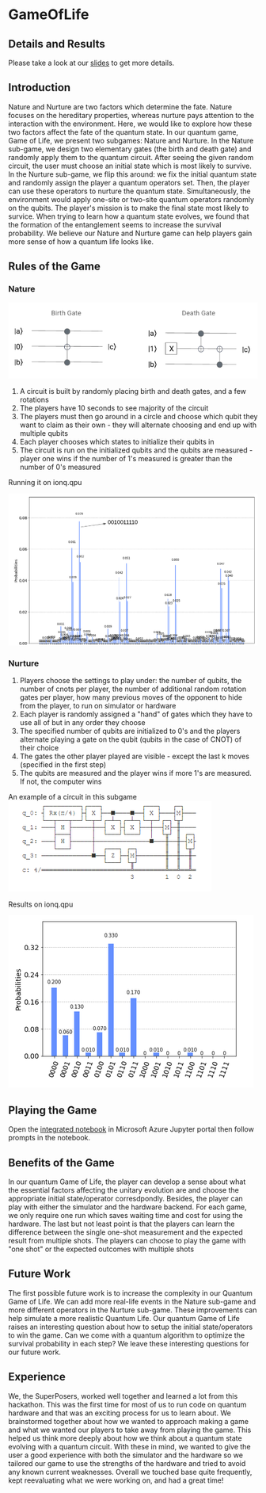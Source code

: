 # GameOfLife

## Details and Results
Please take a look at our [slides](https://docs.google.com/presentation/d/1-FK0ITolNHTMyhXZYhNQD4zUGYBGhnhmuKOcbeG19Rw/edit?usp=sharing) to get more details.

## Introduction
Nature and Nurture are two factors which determine the fate. Nature focuses on the hereditary properties, whereas nurture pays attention to the interaction with the environment. Here, we would like to explore how these two factors affect the fate of the quantum state. In our quantum game, Game of Life, we present two subgames: Nature and Nurture. In the Nature sub-game, we design two elementary gates (the birth and death gate) and randomly apply them to the quantum circuit. After seeing the given random circuit, the user must choose an initial state which is most likely to survive. In the Nurture sub-game, we flip this around: we fix the initial quantum state and randomly assign the player a quantum operators set. Then, the player can use these operators to nurture the quantum state. Simultaneously, the environment would apply one-site or two-site quantum operators randomly on the qubits. The player's mission is to make the final state most likely to survice. When trying to learn how a quantum state evolves, we found that the formation of the entanglement seems to increase the survival probability. We believe our Nature and Nurture game can help players gain more sense of how a quantum life looks like. 


## Rules of the Game
### Nature

<img src="images/gates.png">

1. A circuit is built by randomly placing birth and death gates, and a few rotations 
2. The players have 10 seconds to see majority of the circuit
3. The players must then go around in a circle and choose which qubit they want to claim as their own - they will alternate choosing and end up with multiple qubits
4. Each player chooses which states to initialize their qubits in
5. The circuit is run on the initialized qubits and the qubits are measured - player one wins if the number of 1's measured is greater than the number of 0's measured

Running it on ionq.qpu 

<img src="images/nature_results.png">

### Nurture
1. Players choose the settings to play under: the number of qubits, the number of cnots per player, the number of additional random rotation gates per player, how many previous moves of the opponent to hide from the player, to run on simulator or hardware
2. Each player is randomly assigned a "hand" of gates which they have to use all of but in any order they choose
3. The specified number of qubits are initialized to 0's and the players alternate playing a gate on the qubit (qubits in the case of CNOT) of their choice
4. The gates the other player played are visible - except the last k moves (specified in the first step)
5. The qubits are measured and the player wins if more 1's are measured. If not, the computer wins

An example of a circuit in this subgame
<img src="images/nurture_circuit.PNG">

Results on ionq.qpu

<img src="images/nurture_results.PNG">

## Playing the Game
Open the [integrated notebook](https://github.com/VAddala9/GameOfLife/blob/main/IntegratedGameOfLife.ipynb) in Microsoft Azure Jupyter portal then follow prompts in the notebook.

## Benefits of the Game
In our quantum Game of Life, the player can develop a sense about what the essential factors affecting the unitary evolution are and choose the appropriate initial state/operator corresdpondly. Besides, the player can play with either the simulator and the hardware backend. For each game, we only require one run which saves waiting time and cost for using the hardware. The last but not least point is that the players can learn the difference between the single one-shot measurement and the expected result from multiple shots. The players can choose to play the game with "one shot" or the expected outcomes with multiple shots

## Future Work
The first possible future work is to increase the complexity in our Quantum Game of Life. We can add more real-life events in the Nature sub-game and more different operators in the Nurture sub-game. These improvements can help simulate a more realistic Quantum Life. Our quantum Game of Life raises an interesting question about how to setup the initial state/operators to win the game. Can we come with a quantum algorithm to optimize the survival probability in each step? We leave these interesting questions for our future work.

## Experience
We, the SuperPosers, worked well together and learned a lot from this hackathon. This was the first time for most of us to run code on quantum hardware and that was an exciting process for us to learn about. We brainstormed together about how we wanted to approach making a game and what we wanted our players to take away from playing the game. This helped us think more deeply about how we think about a quantum state evolving with a quantum circuit. With these in mind, we wanted to give the user a good experience with both the simulator and the hardware so we tailored our game to use the strengths of the hardware and tried to avoid any known current weaknesses. Overall we touched base quite frequently, kept reevaluating what we were working on, and had a great time!
